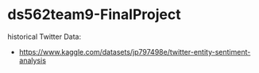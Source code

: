 # ds562team9-FinalProject

historical Twitter Data:
- https://www.kaggle.com/datasets/jp797498e/twitter-entity-sentiment-analysis
